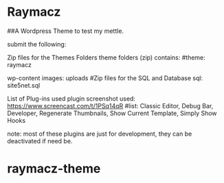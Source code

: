 # Raymacz
##A Wordpress Theme to test my mettle.

submit the following:

Zip files for the Themes Folders theme folders (zip) contains:
#theme: raymacz

wp-content images: uploads
#Zip files for the SQL and Database sql: site5net.sql

List of Plug-ins used plugin screenshot used: https://www.screencast.com/t/1PSq14qR 
#list: Classic Editor, Debug Bar, Developer, Regenerate Thumbnails, Show Current Template, Simply Show Hooks 

note: most of these plugins are just for development, they can be deactivated if need be.
# raymacz-theme
